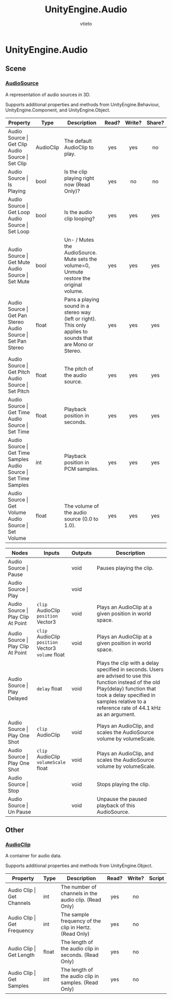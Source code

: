 ﻿---
title: UnityEngine.Audio
description: UnityEngine.Audio allowlist for Visual Scripting in Mesh.
ms.service: mesh
author: vtieto
ms.author: vinnietieto
ms.date: 10/14/2024
ms.topic: Guide
keywords: Microsoft Mesh, scripting, visual scripting, nodes, allowlist
---

# UnityEngine\.Audio

## Scene

### [AudioSource](https://docs.unity3d.com/ScriptReference/AudioSource.html)

A representation of audio sources in 3D\.

Supports additional properties and methods from UnityEngine\.Behaviour, UnityEngine\.Component, and UnityEngine\.Object.

| Property | Type | Description | Read? | Write? | Share? |
|----------|------|-------------|:-----:|:------:|:------:|
| Audio Source \| Get Clip<br>Audio Source \| Set Clip |AudioClip|The default AudioClip to play\.|yes|yes|no|
| Audio Source \| Is Playing |bool|Is the clip playing right now \(Read Only\)?|yes|no|no|
| Audio Source \| Get Loop<br>Audio Source \| Set Loop |bool|Is the audio clip looping?|yes|yes|yes|
| Audio Source \| Get Mute<br>Audio Source \| Set Mute |bool|Un\- / Mutes the AudioSource\. Mute sets the volume=0,  Unmute restore the original volume\.|yes|yes|yes|
| Audio Source \| Get Pan Stereo<br>Audio Source \| Set Pan Stereo |float|Pans a playing sound in a stereo way \(left or right\)\. This only applies to sounds that are Mono or Stereo\.|yes|yes|yes|
| Audio Source \| Get Pitch<br>Audio Source \| Set Pitch |float|The pitch of the audio source\.|yes|yes|yes|
| Audio Source \| Get Time<br>Audio Source \| Set Time |float|Playback position in seconds\.|yes|yes|yes|
| Audio Source \| Get Time Samples<br>Audio Source \| Set Time Samples |int|Playback position in PCM samples\.|yes|yes|yes|
| Audio Source \| Get Volume<br>Audio Source \| Set Volume |float|The volume of the audio source \(0\.0 to 1\.0\)\.|yes|yes|yes|

| Nodes | Inputs | Outputs | Description |
|--------|------------|---------|-------------|
| Audio Source \| Pause ||void|Pauses playing the clip\.|
| Audio Source \| Play ||void||
| Audio Source \| Play Clip At Point |`clip` AudioClip<br>`position` Vector3|void|Plays an AudioClip at a given position in world space\.|
| Audio Source \| Play Clip At Point |`clip` AudioClip<br>`position` Vector3<br>`volume` float|void|Plays an AudioClip at a given position in world space\.|
| Audio Source \| Play Delayed |`delay` float|void|Plays the clip with a delay specified in seconds\. Users are advised to use this function instead of the old Play\(delay\) function that took a delay specified in samples relative to a reference rate of 44\.1 kHz as an argument\.|
| Audio Source \| Play One Shot |`clip` AudioClip|void|Plays an AudioClip, and scales the AudioSource volume by volumeScale\.|
| Audio Source \| Play One Shot |`clip` AudioClip<br>`volumeScale` float|void|Plays an AudioClip, and scales the AudioSource volume by volumeScale\.|
| Audio Source \| Stop ||void|Stops playing the clip\.|
| Audio Source \| Un Pause ||void|Unpause the paused playback of this AudioSource\.|

## Other

### [AudioClip](https://docs.unity3d.com/ScriptReference/AudioClip.html)

A container for audio data\.

Supports additional properties and methods from UnityEngine\.Object.

| Property | Type | Description | Read? | Write? | Script |
|----------|------|-------------|:-----:|:------:|--------|
| Audio Clip \| Get Channels |int|The number of channels in the audio clip\. \(Read Only\)|yes|no|
| Audio Clip \| Get Frequency |int|The sample frequency of the clip in Hertz\. \(Read Only\)|yes|no|
| Audio Clip \| Get Length |float|The length of the audio clip in seconds\. \(Read Only\)|yes|no|
| Audio Clip \| Get Samples |int|The length of the audio clip in samples\. \(Read Only\)|yes|no|


